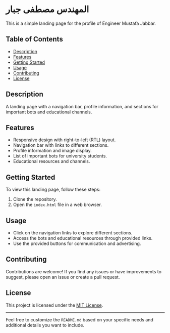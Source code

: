 # المهندس مصطفى جبار

This is a simple landing page for the profile of Engineer Mustafa Jabbar.

## Table of Contents

- [Description](#description)
- [Features](#features)
- [Getting Started](#getting-started)
- [Usage](#usage)
- [Contributing](#contributing)
- [License](#license)

## Description

A landing page with a navigation bar, profile information, and sections for important bots and educational channels.

## Features

- Responsive design with right-to-left (RTL) layout.
- Navigation bar with links to different sections.
- Profile information and image display.
- List of important bots for university students.
- Educational resources and channels.

## Getting Started

To view this landing page, follow these steps:

1. Clone the repository.
2. Open the `index.html` file in a web browser.

## Usage

- Click on the navigation links to explore different sections.
- Access the bots and educational resources through provided links.
- Use the provided buttons for communication and advertising.

## Contributing

Contributions are welcome! If you find any issues or have improvements to suggest, please open an issue or create a pull request.

## License

This project is licensed under the [MIT License](LICENSE).

---

Feel free to customize the `README.md` based on your specific needs and additional details you want to include.
